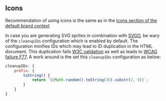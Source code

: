 ## Icons

Recommendation of using icons is the same as in the 
[Icons section of the default brand context](../default/README.md#icons)

In case you are generating SVG sprites in combination with
[SVGO](https://github.com/svg/svgo), be wary of the `cleanupIDs` configuration
which is enabled by default. The configuration minifies IDs which may lead to ID
duplication in the HTML document. This duplication fails [W3C
validation](http://validator.w3.org/) as well as leads to [WCAG failure
F77](https://www.w3.org/TR/WCAG20-TECHS/F77.html).
A work around is the set this `cleanupIDs` configuration as below:

```javascript
cleanupIDs: {
    prefix: {
        toString() {
            return `${Math.random().toString(36).substr(2, 9)}`;
        }
    }
}
```
